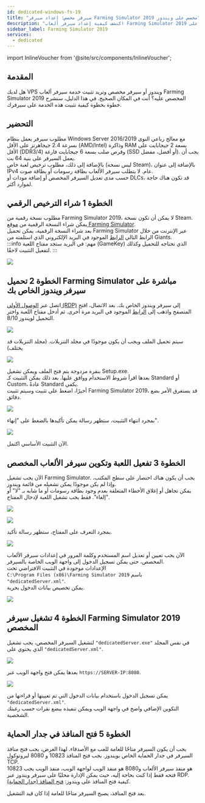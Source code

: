 ```yaml
---
id: dedicated-windows-fs-19
title: "سيرفر مخصص: إعداد سيرفر Farming Simulator 2019 مخصص على ويندوز"
description: "اكتشف كيفية إعداد سيرفر ألعاب Farming Simulator 2019 مخصص على VPS ويندوز أو سيرفر مخصص بسرعة وكفاءة → تعلّم المزيد الآن"
sidebar_label: Farming Simulator 2019
services:
  - dedicated
---
```


import InlineVoucher from '@site/src/components/InlineVoucher';

## المقدمة

هل لديك VPS ويندوز أو سيرفر مخصص وتريد تثبيت خدمة سيرفر ألعاب Farming Simulator 2019 المخصص عليه؟ أنت في المكان الصحيح. في هذا الدليل، سنشرح خطوة بخطوة كيفية تثبيت هذه الخدمة على سيرفرك.

<InlineVoucher />

## التحضير

مطلوب سيرفر يعمل بنظام Windows Server 2016/2019 مع معالج رباعي النوى بسرعة 2.4 جيجاهرتز على الأقل (AMD/Intel) وذاكرة RAM بسعة 2 جيجابايت على الأقل (DDR3/4) وقرص صلب بسعة 6 جيجابايت فارغة (SSD أو أفضل، مفضل). يجب أن يعمل السيرفر على بنية 64 بت.  
بالإضافة إلى ذلك، مطلوب ترخيص لعبة خاص (ليس نسخة Steam)، بالإضافة إلى عنوان IPv4 عام. لا يتطلب سيرفر الألعاب بطاقة رسومات أو بطاقة صوت.  
حسب مدى تعديل السيرفر المخصص أو إضافة مودات أو DLCs، قد تكون هناك حاجة لموارد أكثر. 

## الخطوة 1 شراء الترخيص الرقمي

مطلوب نسخة رقمية من Farming Simulator 2019، لا يمكن أن تكون نسخة Steam.  
يمكن شراء النسخة الرقمية من [موقع Farming Simulator](https://www.farming-simulator.com/buy-now.php?lang=de&country=de&platform=pcdigital).  
بعد شراء النسخة الرقمية، يمكن تحميل Farming Simulator عبر الإنترنت من خلال الرابط التالي [الرابط](https://eshop.giants-software.com/downloads.php) الموجود في البريد الإلكتروني الذي استلمته من Giants.  
:::info
مهم: في البريد ستجد مفتاح اللعبة (GameKey) الذي تحتاجه للتحميل وكذلك لتفعيل التثبيت لاحقًا. 
:::

![](https://screensaver01.zap-hosting.com/index.php/s/bR9YqJ5xXFwaWky/preview)

## الخطوة 2 تحميل Farming Simulator مباشرة على سيرفر ويندوز الخاص بك

اتصل عبر [الوصول الأولي (RDP)](vserver-windows-userdp.md) إلى سيرفر ويندوز الخاص بك. بعد الاتصال، افتح المتصفح واذهب إلى [الرابط](https://eshop.giants-software.com/downloads.php) الموجود في البريد مرة أخرى. ثم أدخل مفتاح اللعبة واختر التحميل لويندوز 8/10. 

![](https://screensaver01.zap-hosting.com/index.php/s/YaSo85pefHf5r5n/preview)

سيتم تحميل الملف ويجب أن يكون موجودًا في مجلد التنزيلات. (مجلد التنزيلات قد يختلف)

![](https://screensaver01.zap-hosting.com/index.php/s/2nPDeWB97FXoFer/preview)

بنقرة مزدوجة يتم فتح الملف ويمكن تشغيل Setup.exe.  
بعدها اقرأ شروط الاستخدام ووافق عليها. بعد ذلك يمكن التثبيت كـ Standard أو Custom، عادةً Standard يكفي.  
أخيرًا، اضغط على تثبيت وسيتم تثبيت Farming Simulator 2019، قد يستغرق الأمر بضع دقائق. 

![](https://screensaver01.zap-hosting.com/index.php/s/agaffABodEkxrse/preview)

بمجرد انتهاء التثبيت، ستظهر رسالة يمكن تأكيدها بالضغط على "إنهاء". 

![](https://screensaver01.zap-hosting.com/index.php/s/48n27oNSxe2srRN/preview)

الآن التثبيت الأساسي اكتمل. 

## الخطوة 3 تفعيل اللعبة وتكوين سيرفر الألعاب المخصص

الآن يجب تشغيل Farming Simulator. يجب أن يكون هناك اختصار على سطح المكتب، وإذا لم يكن موجودًا يمكن تشغيله من قائمة ويندوز.  
يمكن تجاهل أو إغلاق الأخطاء المتعلقة بعدم وجود بطاقة رسومات أو ما شابه بـ "لا" أو "إلغاء". فقط يجب تشغيل اللعبة لإدخال المفتاح. 

![](https://screensaver01.zap-hosting.com/index.php/s/CK6izaPpk7JLi67/preview)

![](https://screensaver01.zap-hosting.com/index.php/s/9Jc4oE3t43em4nf/preview)

بمجرد التعرف على المفتاح، ستظهر رسالة تأكيد. 

![](https://screensaver01.zap-hosting.com/index.php/s/jPqAggmfjQjxgei/preview)

الآن يجب تعيين أو تعديل اسم المستخدم وكلمة المرور في إعدادات سيرفر الألعاب المخصص، حتى يمكن تسجيل الدخول إلى واجهة الويب الخاصة بالسيرفر.  
الإعدادات موجودة في التثبيت الافتراضي تحت  
`C:\Program Files (x86)\Farming Simulator 2019` باسم `"dedicatedServer.xml"`.  
يمكن تخصيص بيانات الدخول بحرية. 

![](https://screensaver01.zap-hosting.com/index.php/s/wDcfAgymENcJ3Aa/preview)

## الخطوة 4 تشغيل سيرفر Farming Simulator 2019 المخصص

لتشغيل السيرفر المخصص، يجب تشغيل `"dedicatedServer.exe"` في نفس المجلد الذي يحتوي على `"dedicatedServer.xml"`.

![](https://screensaver01.zap-hosting.com/index.php/s/5YGepFzoR9bHAcF/preview)

بعدها يمكن فتح واجهة الويب عبر `https://SERVER-IP:8080`. 

![](https://screensaver01.zap-hosting.com/index.php/s/Dfz7c35dpzPS9NK/preview)

يمكن تسجيل الدخول باستخدام بيانات الدخول التي تم تعيينها أو قراءتها من `"dedicatedServer.xml"`.  
التكوين الإضافي واضح في واجهة الويب ويمكن تنفيذه ببضع نقرات حسب رغبتك الشخصية. 

## الخطوة 5 فتح المنافذ في جدار الحماية

يجب أن يكون السيرفر متاحًا للعامة للعب مع الأصدقاء. لهذا الغرض، يجب فتح منافذ السيرفر في جدار الحماية الخاص بويندوز. يجب فتح المنافذ 10823 و 8080 لبروتوكول TCP.  
10823 هو منفذ سيرفر الألعاب و8080 هو منفذ الويب لواجهة الويب، منفذ الويب يجب فتحه فقط إذا كنت بحاجة إليه، حيث يمكن الإدارة محليًا على سيرفر ويندوز عبر RDP.  
كيفية فتح المنافذ على ويندوز: [فتح المنافذ (جدار الحماية)](vserver-windows-port.md). 

بعد فتح المنافذ، يصبح السيرفر متاحًا للعامة إذا كان قيد التشغيل. 

<InlineVoucher />